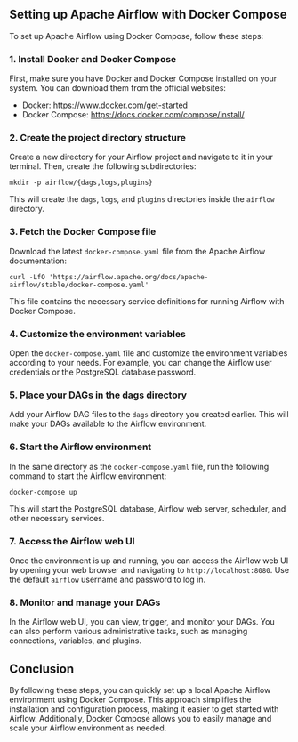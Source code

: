 ## Setting up Apache Airflow with Docker Compose

To set up Apache Airflow using Docker Compose, follow these steps:

### 1. Install Docker and Docker Compose

First, make sure you have Docker and Docker Compose installed on your system. You can download them from the official websites:

- Docker: https://www.docker.com/get-started
- Docker Compose: https://docs.docker.com/compose/install/

### 2. Create the project directory structure

Create a new directory for your Airflow project and navigate to it in your terminal. Then, create the following subdirectories:

```
mkdir -p airflow/{dags,logs,plugins}
```

This will create the `dags`, `logs`, and `plugins` directories inside the `airflow` directory.

### 3. Fetch the Docker Compose file

Download the latest `docker-compose.yaml` file from the Apache Airflow documentation:

```
curl -LfO 'https://airflow.apache.org/docs/apache-airflow/stable/docker-compose.yaml'
```

This file contains the necessary service definitions for running Airflow with Docker Compose.

### 4. Customize the environment variables

Open the `docker-compose.yaml` file and customize the environment variables according to your needs. For example, you can change the Airflow user credentials or the PostgreSQL database password.

### 5. Place your DAGs in the dags directory

Add your Airflow DAG files to the `dags` directory you created earlier. This will make your DAGs available to the Airflow environment.

### 6. Start the Airflow environment

In the same directory as the `docker-compose.yaml` file, run the following command to start the Airflow environment:

```
docker-compose up
```

This will start the PostgreSQL database, Airflow web server, scheduler, and other necessary services.

### 7. Access the Airflow web UI

Once the environment is up and running, you can access the Airflow web UI by opening your web browser and navigating to `http://localhost:8080`. Use the default `airflow` username and password to log in.

### 8. Monitor and manage your DAGs

In the Airflow web UI, you can view, trigger, and monitor your DAGs. You can also perform various administrative tasks, such as managing connections, variables, and plugins.

## Conclusion

By following these steps, you can quickly set up a local Apache Airflow environment using Docker Compose. This approach simplifies the installation and configuration process, making it easier to get started with Airflow. Additionally, Docker Compose allows you to easily manage and scale your Airflow environment as needed.
